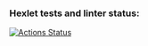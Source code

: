 ### Hexlet tests and linter status:
[![Actions Status](https://github.com/SlvtMks/data-analytics-project-92/actions/workflows/hexlet-check.yml/badge.svg)](https://github.com/SlvtMks/data-analytics-project-92/actions)